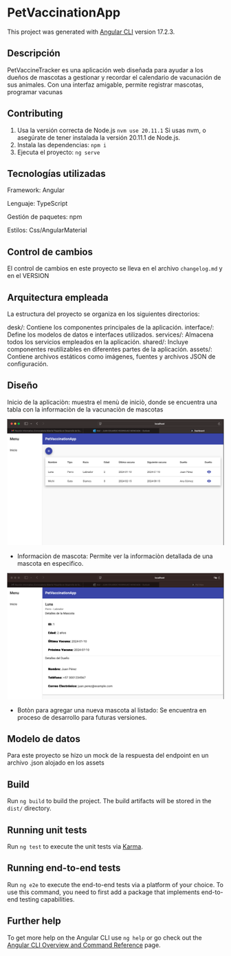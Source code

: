 # PetVaccinationApp

This project was generated with [Angular CLI](https://github.com/angular/angular-cli) version 17.2.3.

## Descripción

PetVaccineTracker es una aplicación web diseñada para ayudar a los dueños de mascotas a gestionar y recordar el calendario de vacunación de sus animales. Con una interfaz amigable, permite registrar mascotas, programar vacunas

## Contributing

1. Usa la versión correcta de Node.js
`nvm use 20.11.1` Si usas nvm, o asegúrate de tener instalada la versión 20.11.1 de Node.js.
2. Instala las dependencias:
`npm i`
3. Ejecuta el proyecto:
`ng serve`

## Tecnologías utilizadas

Framework: Angular

Lenguaje: TypeScript

Gestión de paquetes: npm

Estilos: Css/AngularMaterial

## Control de cambios

El control de cambios en este proyecto se lleva en el archivo `changelog.md` y en el VERSION

## Arquitectura empleada

La estructura del proyecto se organiza en los siguientes directorios:

desk/: Contiene los componentes principales de la aplicación.
interface/: Define los modelos de datos e interfaces utilizados.
services/: Almacena todos los servicios empleados en la aplicación.
shared/: Incluye componentes reutilizables en diferentes partes de la aplicación.
assets/: Contiene archivos estáticos como imágenes, fuentes y archivos JSON de configuración.

## Diseño

Inicio de la aplicaciòn: muestra el menù de iniciò, donde se encuentra una tabla con la informaciòn de la vacunaciòn de mascotas

![Home](./src/assets/images/home.png)

- Informaciòn de mascota: Permite ver la informaciòn detallada de una mascota en especifico.

![Home](./src/assets/images/pet-profile.png)

- Botòn para agregar una nueva mascota al listado: Se encuentra en proceso de desarrollo para futuras versiones.

## Modelo de datos

Para este proyecto se hizo un mock de la respuesta del endpoint en un archivo .json alojado en los assets


## Build

Run `ng build` to build the project. The build artifacts will be stored in the `dist/` directory.

## Running unit tests

Run `ng test` to execute the unit tests via [Karma](https://karma-runner.github.io).

## Running end-to-end tests

Run `ng e2e` to execute the end-to-end tests via a platform of your choice. To use this command, you need to first add a package that implements end-to-end testing capabilities.

## Further help

To get more help on the Angular CLI use `ng help` or go check out the [Angular CLI Overview and Command Reference](https://angular.io/cli) page.
